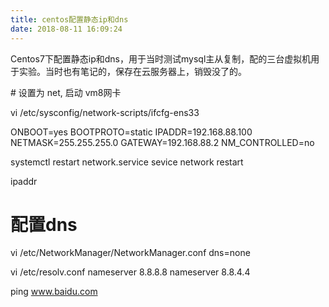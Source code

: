 ```yaml
---
title: centos配置静态ip和dns
date: 2018-08-11 16:09:24
---
```
















Centos7下配置静态ip和dns，用于当时测试mysql主从复制，配的三台虚拟机用于实验。当时也有笔记的，保存在云服务器上，销毁没了的。



﻿# 设置为 net, 启动 vm8网卡

vi /etc/sysconfig/network-scripts/ifcfg-ens33

ONBOOT=yes
BOOTPROTO=static
IPADDR=192.168.88.100
NETMASK=255.255.255.0
GATEWAY=192.168.88.2
NM_CONTROLLED=no

systemctl restart network.service
sevice network restart


ipaddr

# 配置dns
vi /etc/NetworkManager/NetworkManager.conf
dns=none

vi /etc/resolv.conf
nameserver 8.8.8.8
nameserver 8.8.4.4

ping www.baidu.com